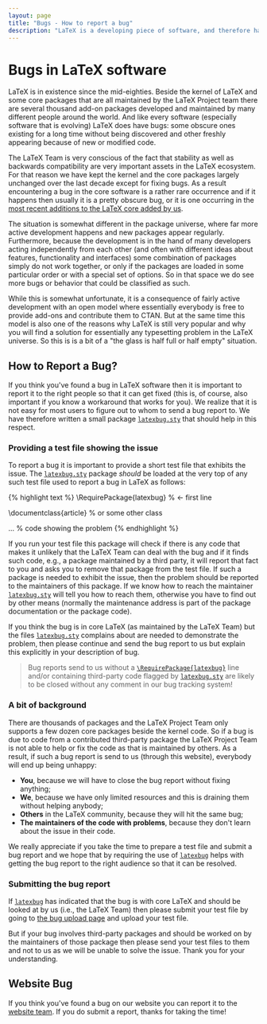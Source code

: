 ```yaml
---
layout: page
title: "Bugs - How to report a bug"
description: "LaTeX is a developing piece of software, and therefore has bugs. Learn how and where to report a bug in LaTeX or in third party packages."
---
```


# Bugs in LaTeX software

LaTeX is in existence since the mid-eighties. Beside the kernel of
LaTeX and some core packages that are all maintained by the LaTeX
Project team there are several thousand add-on packages developed and
maintained by many different people around the world. And like every software
(especially software that is evolving) LaTeX does have bugs: some
obscure ones existing for a long time without being discovered and other freshly appearing
because of new or modified code.

The LaTeX Team is very conscious of the fact that stability as well as
backwards compatibility are very important assets in the LaTeX
ecosystem. For that reason we have kept the kernel and the core
packages largely unchanged over the last decade except for fixing
bugs. As a result encountering a bug in the core software is a rather
rare occurrence and if it happens then usually it is a pretty obscure
bug, or it is one occurring in the [most recent additions to the 
LaTeX core added by us]({{site.baseurl}}/news/).

The situation is somewhat different in the package universe, where far
more active development happens and new packages appear
regularly. Furthermore, because the development is in the hand of many
developers acting independently from each other (and often with different
ideas about features, functionality and interfaces) some combination
of packages simply do not work together, or only if the packages are
loaded in some particular order or with a special set of options. So
in that space we do see more bugs or behavior that could be classified
as such.

While this is somewhat unfortunate, it is a consequence of fairly
active development with an open model where essentially everybody is
free to provide add-ons and contribute them to CTAN. But at the same
time this model is also one of the reasons why LaTeX is still very
popular and why you will find a solution for essentially any
typesetting problem in the LaTeX universe. So this is is a bit of a
"the glass is half full or half empty" situation.


## How to Report a Bug?

If you think you've found a bug in LaTeX software then it is important
to report it to the right people so that it can get fixed (this is, of course, also
important if you know a workaround that works for you).
We realize that it is not easy for most users to figure out to whom to
send a bug report to.  We have therefore written a small
package [`latexbug.sty`]({{site.baseurl}}/help/bugs/latexbug.sty) that
should help in this respect.





### Providing a test file showing the issue

To report a bug it is important to provide a short test file that exhibits the issue.
The [`latexbug.sty`]({{site.baseurl}}/help/bugs/latexbug.sty) package _should_ be loaded at the very
top of any such test file used to report a bug in LaTeX as follows:

{% highlight text %}
   \RequirePackage{latexbug}    % <- first line
   
   \documentclass{article}      % or some other class

   ...                          % code showing the problem
{% endhighlight %}


If you run your test file this package will check if there is any code
that makes it unlikely that the LaTeX Team can deal with the bug and
if it finds such code, e.g., a package maintained by a third party, it
will report that fact to you and asks you to remove that package from
the test file. If such a package is needed to exhibit the issue, then the
problem should be reported to the maintainers of this package.  If we
know how to reach the maintainer
[`latexbug.sty`]({{site.baseurl}}/help/bugs/latexbug.sty) will tell
you how to reach them, otherwise you have to find out by other means
(normally the maintenance address is part of the package documentation or the
package code).

If you think the bug is in core LaTeX (as maintained
by the LaTeX Team) but the files
[`latexbug.sty`]({{site.baseurl}}/help/bugs/latexbug.sty) complains
about are needed to demonstrate the problem, then please continue and send
the bug report to us but explain this explicitly in your description of bug.

> Bug reports send to us without a
> [`\RequirePackage{latexbug}`]({{site.baseurl}}/help/bugs/latexbug.sty) line and/or
> containing third-party code flagged by [`latexbug.sty`]({{site.baseurl}}/help/bugs/latexbug.sty) are likely to be closed without any
> comment in our bug tracking system!


### A bit of background

There are thousands of packages and the LaTeX Project Team only
supports a few dozen core packages beside the kernel code. So if a bug
is due to code from a contributed third-party package the LaTeX
Project Team is not able to help or fix the code as that is maintained
by others.  As a result, if such a bug report is send to us (through
this website), everybody will end up being unhappy:

 - **You**, because we will have to close the bug report without fixing anything;
 - **We**, because we have only limited resources and this is draining them without helping anybody;
 - **Others** in the LaTeX community, because they will hit the same bug;
 - **The maintainers of the code with problems**, because they don't learn about the issue in their code.

We really appreciate if you take the time to prepare a test file and
submit a bug report and we hope that by requiring the use of
[`latexbug`]({{site.baseurl}}/help/bugs/latexbug.sty) helps with
getting the bug report to the right audience so that it can be
resolved.

### Submitting the bug report

If [`latexbug`]({{site.baseurl}}/help/bugs/latexbug.sty) has indicated
that the bug is with core LaTeX and should be looked at by us (i.e.,
the LaTeX Team) then please submit your test file by going to [the bug
upload page]({{site.baseurl}}/help/bugs/bugs-upload/) and upload your test file.

But if your bug involves third-party packages and should be worked on by
the maintainers of those package then please send your test files to
them and not to us as we will be unable to solve the issue.
Thank you for your understanding.



## Website Bug

If you think you've found a bug on our website you can report it to
the [website team]({{site.baseurl}}/contact/#website-team). If you do
submit a report, thanks for taking the time!
